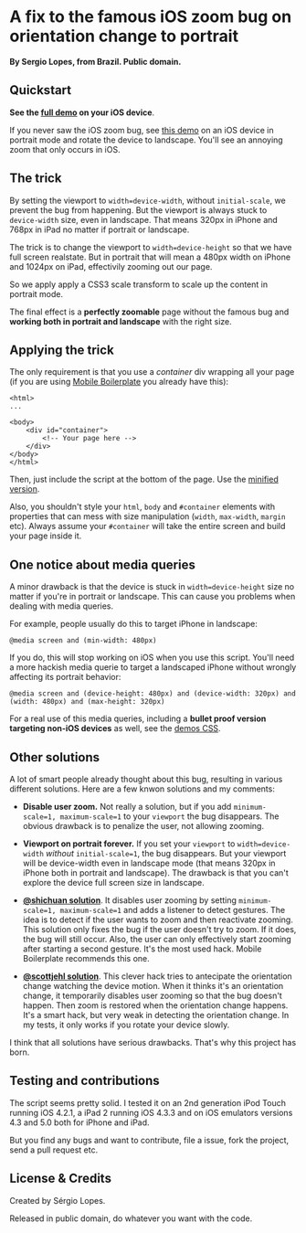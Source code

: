 A fix to the famous iOS zoom bug on orientation change to portrait
==================================================================

**By Sergio Lopes, from Brazil. Public domain.**

Quickstart
----------

**See the [full demo](http://sergiolopes.github.com/ios-zoom-bug-fix/demos/index.html) on your iOS device**.

If you never saw the iOS zoom bug, see [this demo](http://sergiolopes.github.com/ios-zoom-bug-fix/demos/bug.html) on an iOS device in portrait mode and rotate the device to landscape. You'll see an annoying zoom that only occurs in iOS.

The trick
---------

By setting the viewport to `width=device-width`, without `initial-scale`, we prevent the bug from happening. But the viewport is always stuck to `device-width` size, even in landscape. That means 320px in iPhone and 768px in iPad no matter if portrait or landscape.

The trick is to change the viewport to `width=device-height` so that we have full screen realstate. But in portrait that will mean a 480px width on iPhone and 1024px on iPad, effectivily zooming out our page.

So we apply apply a CSS3 scale transform to scale up the content in portrait mode.

The final effect is a **perfectly zoomable** page without the famous bug and **working both in portrait and landscape** with the right size.

Applying the trick
------------------

The only requirement is that you use a *container* div wrapping all your page (if you are using [Mobile Boilerplate](http://html5boilerplate.com/mobile) you already have this):

    <html>
    ...

    <body>
        <div id="container">
            <!-- Your page here -->
        </div>
    </body>
    </html>

Then, just include the script at the bottom of the page. Use the [minified version](http://sergiolopes.github.com/ios-zoom-bug-fix/demos/ios-zoom-bug-fix.min.js).

Also, you shouldn't style your `html`, `body` and `#container` elements with properties that can mess with size manipulation (`width`, `max-width`, `margin` etc). Always assume your `#container` will take the entire screen and build your page inside it.

One notice about media queries
------------------------------

A minor drawback is that the device is stuck in `width=device-height` size no matter if you're in portrait or landscape. This can cause you problems when dealing with media queries.

For example, people usually do this to target iPhone in landscape:

    @media screen and (min-width: 480px)

If you do, this will stop working on iOS when you use this script. You'll need a more hackish media querie to target a landscaped iPhone without wrongly affecting its portrait behavior:

    @media screen and (device-height: 480px) and (device-width: 320px) and (width: 480px) and (max-height: 320px)

For a real use of this media queries, including a **bullet proof version targeting non-iOS devices** as well, see the [demos CSS](https://github.com/sergiolopes/ios-zoom-bug-fix/blob/gh-pages/demos/style.css).

Other solutions
---------------

A lot of smart people already thought about this bug, resulting in various
different solutions. Here are a few knwon solutions and my comments:

* **Disable user zoom.** Not really a solution, but if you add `minimum-scale=1, maximum-scale=1` to your `viewport` the bug disappears. The obvious drawback is to penalize the user, not allowing zooming.

* **Viewport on portrait forever.** If you set your `viewport` to `width=device-width` *without* `initial-scale=1`, the bug disappears. But your viewport will be device-width even in landscape mode (that means 320px in iPhone both in portrait and landscape). The drawback is that you can't explore the device full screen size in landscape.

* **[@shichuan solution][1]**. It disables user zooming by setting `minimum-scale=1, maximum-scale=1` and adds a listener to detect gestures. The idea is to detect if the user wants to zoom and then reactivate zooming. This solution only fixes the bug if the user doesn't try to zoom. If it does, the bug will still occur. Also, the user can only effectively start zooming after starting a second gesture. It's the most used hack. Mobile Boilerplate recommends this one.

[1]: https://gist.github.com/901295

* **[@scottjehl solution][2]**. This clever hack tries to antecipate the orientation change watching the device motion. When it thinks it's an orientation change, it temporarily disables user zooming so that the bug doesn't happen. Then zoom is restored when the orientation change happens. It's a smart hack, but very weak in detecting the orientation change. In my tests, it only works if you rotate your device slowly.

[2]: https://github.com/scottjehl/iOS-Orientationchange-Fix

I think that all solutions have serious drawbacks. That's why this project has born.

Testing and contributions
-------------------------

The script seems pretty solid. I tested it on an 2nd generation iPod Touch running iOS 4.2.1, a iPad 2 running iOS 4.3.3 and on iOS emulators versions 4.3 and 5.0 both for iPhone and iPad.

But you find any bugs and want to contribute, file a issue, fork the project, send a pull request etc.

License & Credits
-----------------

Created by Sérgio Lopes. 

Released in public domain, do whatever you want with the code.
